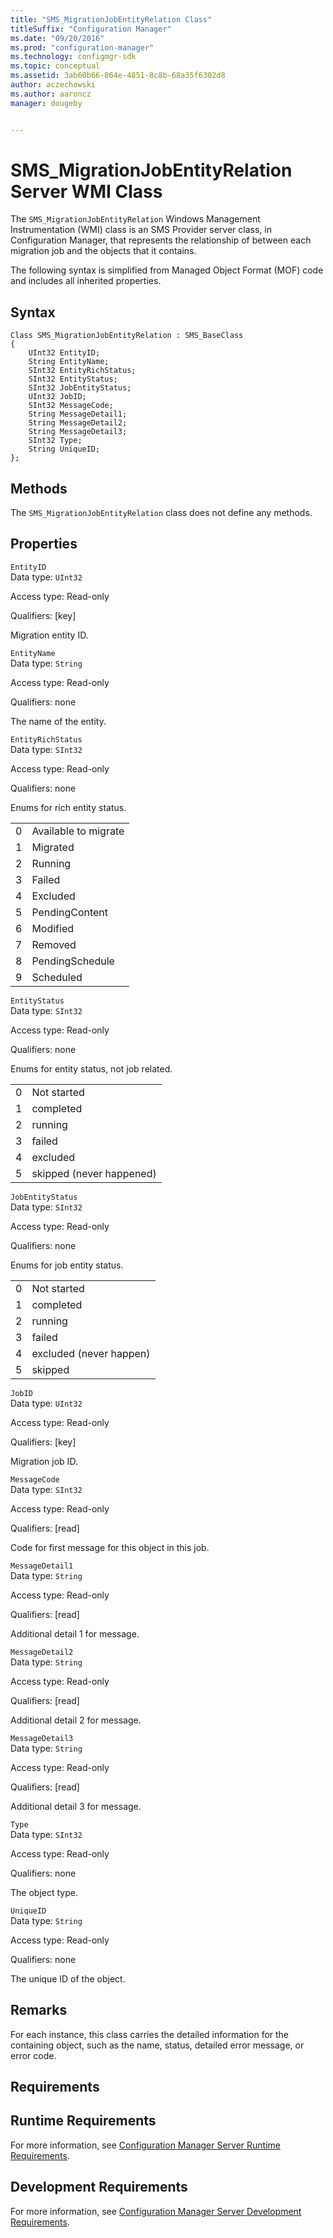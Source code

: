 ```yaml
---
title: "SMS_MigrationJobEntityRelation Class"
titleSuffix: "Configuration Manager"
ms.date: "09/20/2016"
ms.prod: "configuration-manager"
ms.technology: configmgr-sdk
ms.topic: conceptual
ms.assetid: 3ab60b66-864e-4851-8c8b-68a35f6302d8
author: aczechowski
ms.author: aaroncz
manager: dougeby


---
```

# SMS_MigrationJobEntityRelation Server WMI Class
The `SMS_MigrationJobEntityRelation` Windows Management Instrumentation (WMI) class is an SMS Provider server class, in Configuration Manager, that represents the relationship of between each migration job and the objects that it contains.  

 The following syntax is simplified from Managed Object Format (MOF) code and includes all inherited properties.  

## Syntax  

```  
Class SMS_MigrationJobEntityRelation : SMS_BaseClass  
{  
    UInt32 EntityID;  
    String EntityName;  
    SInt32 EntityRichStatus;  
    SInt32 EntityStatus;  
    SInt32 JobEntityStatus;  
    UInt32 JobID;  
    SInt32 MessageCode;  
    String MessageDetail1;  
    String MessageDetail2;  
    String MessageDetail3;  
    SInt32 Type;  
    String UniqueID;  
};  
```  

## Methods  
 The `SMS_MigrationJobEntityRelation` class does not define any methods.  

## Properties  
 `EntityID`  
 Data type: `UInt32`  

 Access type: Read-only  

 Qualifiers: [key]  

 Migration entity ID.  

 `EntityName`  
 Data type: `String`  

 Access type: Read-only  

 Qualifiers: none  

 The name of the entity.  

 `EntityRichStatus`  
 Data type: `SInt32`  

 Access type: Read-only  

 Qualifiers: none  

 Enums for rich entity status.  

|||  
|-|-|  
|0|Available to migrate|  
|1|Migrated|  
|2|Running|  
|3|Failed|  
|4|Excluded|  
|5|PendingContent|  
|6|Modified|  
|7|Removed|  
|8|PendingSchedule|  
|9|Scheduled|  

 `EntityStatus`  
 Data type: `SInt32`  

 Access type: Read-only  

 Qualifiers: none  

 Enums for entity status, not job related.  

|||  
|-|-|  
|0|Not started|  
|1|completed|  
|2|running|  
|3|failed|  
|4|excluded|  
|5|skipped (never happened)|  

 `JobEntityStatus`  
 Data type: `SInt32`  

 Access type: Read-only  

 Qualifiers: none  

 Enums for job entity status.  

|||  
|-|-|  
|0|Not started|  
|1|completed|  
|2|running|  
|3|failed|  
|4|excluded (never happen)|  
|5|skipped|  

 `JobID`  
 Data type: `UInt32`  

 Access type: Read-only  

 Qualifiers: [key]  

 Migration job ID.  

 `MessageCode`  
 Data type: `SInt32`  

 Access type: Read-only  

 Qualifiers: [read]  

 Code for first message for this object in this job.  

 `MessageDetail1`  
 Data type: `String`  

 Access type: Read-only  

 Qualifiers: [read]  

 Additional detail 1 for message.  

 `MessageDetail2`  
 Data type: `String`  

 Access type: Read-only  

 Qualifiers: [read]  

 Additional detail 2 for message.  

 `MessageDetail3`  
 Data type: `String`  

 Access type: Read-only  

 Qualifiers: [read]  

 Additional detail 3 for message.  

 `Type`  
 Data type: `SInt32`  

 Access type: Read-only  

 Qualifiers: none  

 The object type.  

 `UniqueID`  
 Data type: `String`  

 Access type: Read-only  

 Qualifiers: none  

 The unique ID of the object.  

## Remarks  
 For each instance, this class carries the detailed information for the containing object, such as the name, status, detailed error message, or error code.  

## Requirements  

## Runtime Requirements  
 For more information, see [Configuration Manager Server Runtime Requirements](../../../../develop/core/reqs/server-runtime-requirements.md).  

## Development Requirements  
 For more information, see [Configuration Manager Server Development Requirements](../../../../develop/core/reqs/server-development-requirements.md).
